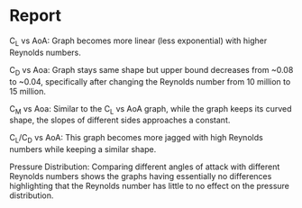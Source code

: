 # Report

C<sub>L</sub> vs AoA: Graph becomes more linear (less exponential) with higher Reynolds numbers.

C<sub>D</sub> vs Aoa: Graph stays same shape but upper bound decreases from ~0.08 to ~0.04, specifically after changing the Reynolds number from 10 million to 15 million.

C<sub>M</sub> vs Aoa: Similar to the C<sub>L</sub> vs AoA graph, while the graph keeps its curved shape, the slopes of different sides approaches a constant.

C<sub>L</sub>/C<sub>D</sub> vs AoA: This graph becomes more jagged with high Reynolds numbers while keeping a similar shape.

Pressure Distribution: Comparing different angles of attack with different Reynolds numbers shows the graphs having essentially no differences highlighting that the Reynolds number has little to no effect on the pressure distribution.

